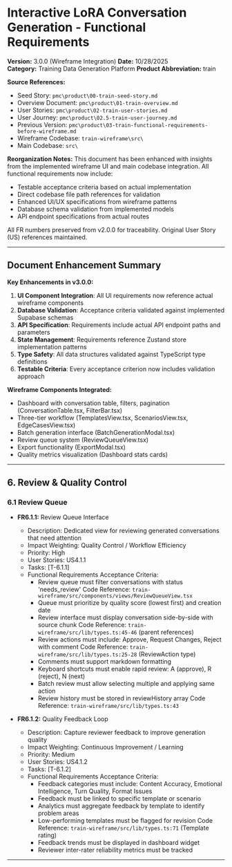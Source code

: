 # Interactive LoRA Conversation Generation - Functional Requirements
**Version:** 3.0.0 (Wireframe Integration)
**Date:** 10/28/2025  
**Category:** Training Data Generation Platform
**Product Abbreviation:** train

**Source References:**
- Seed Story: `pmc\product\00-train-seed-story.md`
- Overview Document: `pmc\product\01-train-overview.md`
- User Stories: `pmc\product\02-train-user-stories.md`
- User Journey: `pmc\product\02.5-train-user-journey.md`
- Previous Version: `pmc\product\03-train-functional-requirements-before-wireframe.md`
- Wireframe Codebase: `train-wireframe\src\`
- Main Codebase: `src\`

**Reorganization Notes:**
This document has been enhanced with insights from the implemented wireframe UI and main codebase integration. All functional requirements now include:
- Testable acceptance criteria based on actual implementation
- Direct codebase file path references for validation
- Enhanced UI/UX specifications from wireframe patterns
- Database schema validation from implemented models
- API endpoint specifications from actual routes

All FR numbers preserved from v2.0.0 for traceability. Original User Story (US) references maintained.

---

## Document Enhancement Summary

**Key Enhancements in v3.0.0:**
1. **UI Component Integration**: All UI requirements now reference actual wireframe components
2. **Database Validation**: Acceptance criteria validated against implemented Supabase schemas  
3. **API Specification**: Requirements include actual API endpoint paths and parameters
4. **State Management**: Requirements reference Zustand store implementation patterns
5. **Type Safety**: All data structures validated against TypeScript type definitions
6. **Testable Criteria**: Every acceptance criterion now includes validation approach

**Wireframe Components Integrated:**
- Dashboard with conversation table, filters, pagination (ConversationTable.tsx, FilterBar.tsx)
- Three-tier workflow (TemplatesView.tsx, ScenariosView.tsx, EdgeCasesView.tsx)
- Batch generation interface (BatchGenerationModal.tsx)
- Review queue system (ReviewQueueView.tsx)
- Export functionality (ExportModal.tsx)
- Quality metrics visualization (Dashboard stats cards)

---


## 6. Review & Quality Control

### 6.1 Review Queue

- **FR6.1.1:** Review Queue Interface
  * Description: Dedicated view for reviewing generated conversations that need attention
  * Impact Weighting: Quality Control / Workflow Efficiency
  * Priority: High
  * User Stories: US4.1.1
  * Tasks: [T-6.1.1]
  * Functional Requirements Acceptance Criteria:
    - Review queue must filter conversations with status 'needs_review'
      Code Reference: `train-wireframe/src/components/views/ReviewQueueView.tsx`
    - Queue must prioritize by quality score (lowest first) and creation date
    - Review interface must display conversation side-by-side with source chunk
      Code Reference: `train-wireframe/src/lib/types.ts:45-46` (parent references)
    - Review actions must include: Approve, Request Changes, Reject with comment
      Code Reference: `train-wireframe/src/lib/types.ts:25-28` (ReviewAction type)
    - Comments must support markdown formatting
    - Keyboard shortcuts must enable rapid review: A (approve), R (reject), N (next)
    - Batch review must allow selecting multiple and applying same action
    - Review history must be stored in reviewHistory array
      Code Reference: `train-wireframe/src/lib/types.ts:43`

- **FR6.1.2:** Quality Feedback Loop
  * Description: Capture reviewer feedback to improve generation quality
  * Impact Weighting: Continuous Improvement / Learning
  * Priority: Medium
  * User Stories: US4.1.2
  * Tasks: [T-6.1.2]
  * Functional Requirements Acceptance Criteria:
    - Feedback categories must include: Content Accuracy, Emotional Intelligence, Turn Quality, Format Issues
    - Feedback must be linked to specific template or scenario
    - Analytics must aggregate feedback by template to identify problem areas
    - Low-performing templates must be flagged for revision
      Code Reference: `train-wireframe/src/lib/types.ts:71` (Template rating)
    - Feedback trends must be displayed in dashboard widget
    - Reviewer inter-rater reliability metrics must be tracked

---
